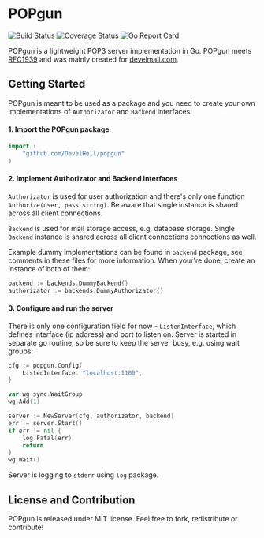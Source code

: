 # POPgun

[![Build Status](https://circleci.com/gh/DevelHell/popgun.svg?style=shield&circle-token=:circle-token)](https://circleci.com/gh/DevelHell/popgun) [![Coverage Status](https://coveralls.io/repos/github/DevelHell/popgun/badge.svg?branch=master)](https://coveralls.io/github/DevelHell/popgun?branch=master) [![Go Report Card](https://goreportcard.com/badge/github.com/DevelHell/popgun)](https://goreportcard.com/report/github.com/DevelHell/popgun)

POPgun is a lightweight POP3 server implementation in Go. POPgun meets [RFC1939](https://www.ietf.org/rfc/rfc1939.txt)
and was mainly created for [develmail.com](https://develmail.com).

## Getting Started

POPgun is meant to be used as a package and you need to create your own implementations
of `Authorizator` and `Backend` interfaces.

#### 1. Import the POPgun package
```go
import (
    "github.com/DevelHell/popgun"
)
```

#### 2. Implement Authorizator and Backend interfaces

`Authorizator` is used for user authorization and there's only one function `Authorize(user, pass string)`. Be aware that single instance is shared
across all client connections.

`Backend` is used for mail storage access, e.g. database storage. Single `Backend` instance is shared across all client connections connections as well. 

Example dummy implementations can be found in `backend` package, see comments in these files for more information. When your're done, create an instance of both of them:
```go
backend := backends.DummyBackend{}
authorizator := backends.DummyAuthorizator{}
```

#### 3. Configure and run the server
There is only one configuration field for now - `ListenInterface`, which defines interface (ip address) and port to listen on.
Server is started in separate go routine, so be sure to keep the server busy, e.g. using wait groups:

```go
cfg := popgun.Config{
    ListenInterface: "localhost:1100",
}

var wg sync.WaitGroup
wg.Add(1)

server := NewServer(cfg, authorizator, backend)
err := server.Start()
if err != nil {
    log.Fatal(err)
    return
}
wg.Wait()
```
Server is logging to `stderr` using `log` package.

## License and Contribution

POPgun is released under MIT license. Feel free to fork, redistribute or contribute!